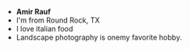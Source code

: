 - **Amir Rauf**
- I'm from Round Rock, TX
- I love italian food
- Landscape photography is onemy favorite hobby.
